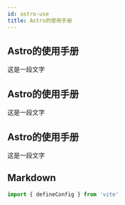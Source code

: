 ```yaml
---
id: astro-use
title: Astro的使用手册
---
```


## Astro的使用手册

这是一段文字

## Astro的使用手册

这是一段文字

## Astro的使用手册

这是一段文字

## Markdown

```ts
import { defineConfig } from 'vite'
```